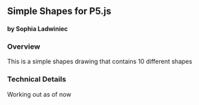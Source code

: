 ## Simple Shapes for P5.js
#### by Sophia Ladwiniec



### Overview
This is a simple shapes drawing that contains 10 different shapes


### Technical Details

Working out as of now